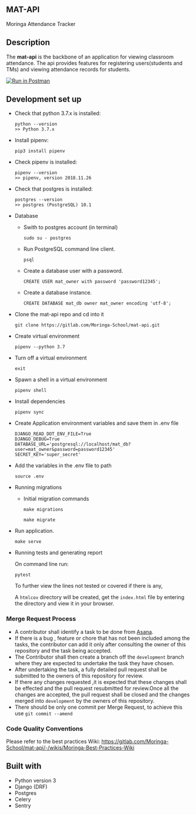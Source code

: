 ## MAT-API

Moringa Attendance Tracker


## Description

The **mat-api** is the backbone of an application for viewing classroom attendance.
The api provides features for registering users(students and TMs) and viewing attendance records for students.

[![Run in Postman](https://run.pstmn.io/button.svg)](https://app.getpostman.com/run-collection/66468e9a7e2af09171dd)

## Development set up


-   Check that python 3.7.x is installed:

    ```
    python --version
    >> Python 3.7.x
    ```

-   Install pipenv:

    ```
    pip3 install pipenv
    ```

-   Check pipenv is installed:
    ```
    pipenv --version
    >> pipenv, version 2018.11.26
    ```
-   Check that postgres is installed:

    ```
    postgres --version
    >> postgres (PostgreSQL) 10.1
    ```
-  Database
    * Swith to postgres account (in terminal)
        ```
        sudo su - postgres
        ```
    * Run PostgreSQL command line client.
        ```
        psql
        ```
    * Create a database user with a password.
        ```
        CREATE USER mat_owner with password 'password12345';
        ```
    * Create a database instance.
        ```
        CREATE DATABASE mat_db owner mat_owner encoding 'utf-8';
        ```  

- Clone the mat-api repo and cd into it
    ```
    git clone https://gitlab.com/Moringa-School/mat-api.git
    ```
- Create  virtual environment
    ```
    pipenv --python 3.7

    ```
- Turn off a virtual environment  
    ```
    exit
    ```

- Spawn a shell in a virtual environment
    ```
    pipenv shell
    ```
- Install dependencies
    ```
   pipenv sync 
    ```
- Create Application environment variables and save them in .env file 
    ```
    DJANGO_READ_DOT_ENV_FILE=True
    DJANGO_DEBUG=True
    DATABASE_URL='postgresql://localhost/mat_db?user=mat_owner&password=password12345'
    SECRET_KEY='super_secret'
    ```

- Add the variables in the .env file to path
    ```
    source .env
    ```
- Running migrations

    - Initial migration commands
        ```
        make migrations
        
        make migrate
        ```



- Run application.
    ```
    make serve
    ```

- Running tests and generating report

    On command line run:

    ```
    pytest
    ```

    To further view the lines not tested or covered if there is any,

    A `htmlcov` directory will be created, get the `index.html` file by entering the directory and view it in your browser.


### Merge Request Process

-   A contributor shall identify a task to be done from [Asana](https://app.asana.com/0/1118828205403923/board). 
-   If there is a bug , feature or chore that has not been included among the tasks, the contributor can add it only after consulting the owner of this repository and the task being accepted.
-   The Contributor shall then create a branch off the `development` branch where they are expected to undertake the task they have chosen.
-   After undertaking the task, a fully detailed pull request shall be submitted to the owners of this repository for review.
-   If there any changes requested ,it is expected that these changes shall be effected and the pull request resubmitted for review.Once all the changes are accepted, the pull request shall be closed and the changes merged into `development` by the owners of this repository.
-   There should be only one commit per Merge Request, to achieve this use `git commit --amend`  


### Code Quality Conventions

Please refer to the best practices Wiki: https://gitlab.com/Moringa-School/mat-api/-/wikis/Moringa-Best-Practices-Wiki



## Built with
- Python version  3
- Django (DRF)
- Postgres
- Celery 
- Sentry
 ```


